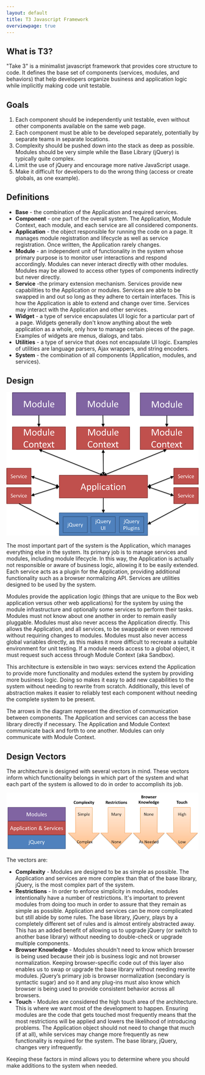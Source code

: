 ```yaml
---
layout: default
title: T3 Javascript Framework
overviewpage: true
---
```


What is T3?
-----------

"Take 3" is a minimalist javascript framework that provides core structure to code.
It defines the base set of components (services, modules, and behaviors) that help developers organize
business and application logic while implicitly making code unit testable.


Goals
-----
1. Each component should be independently unit testable, even without other components available on the same web page.
1. Each component must be able to be developed separately, potentially by separate teams in separate locations.
1. Complexity should be pushed down into the stack as deep as possible. Modules should be very simple while the Base Library (jQuery) is typically quite complex.
1. Limit the use of jQuery and encourage more native JavaScript usage.
1. Make it difficult for developers to do the wrong thing (access or create globals, as one example).

Definitions
-----------
 * __Base__ - the combination of the Application and required services.
 * __Component__ - one part of the overall system. The Application, Module Context, each module, and each service are all considered components.
 * __Application__ - the object responsible for running the code on a page. It manages module registration and lifecycle as well as service registration. Once written, the Application rarely changes.
 * __Module__ - an independent unit of functionality in the system whose primary purpose is to monitor user interactions and respond accordingly. Modules can never interact directly with other modules. Modules may be allowed to access other types of components indirectly but never directly.
 * __Service__ -the primary extension mechanism. Services provide new capabilities to the Application or modules. Services are able to be swapped in and out so long as they adhere to certain interfaces. This is how the Application is able to extend and change over time. Services may interact with the Application and other services.
 * __Widget__ - a type of service encapsulates UI logic for a particular part of a page. Widgets generally don't know anything about the web application as a whole, only how to manage certain pieces of the page. Examples of widgets are menus, dialogs, and tabs.
 * __Utilities__ - a type of service that does not encapsulate UI logic. Examples of utilities are language parsers, Ajax wrappers, and string encoders.
 * __System__ - the combination of all components (Application, modules, and services).


Design
------
![T3 Design Architecture](img/t3-design-architecture.png "T3 Design Architecture")

The most important part of the system is the Application, which manages everything else in the system.
Its primary job is to manage services and modules, including module lifecycle. In this way, the Application
is actually not responsible or aware of business logic, allowing it to be easily extended. Each service acts
as a plugin for the Application, providing additional functionality such as a browser normalizing API.
Services are utilities designed to be used by the system.

Modules provide the application logic (things that are unique to the Box web application versus other web
applications) for the system by using the module infrastructure and optionally some services to perform their
tasks. Modules must not know about one another in order to remain easily pluggable. Modules must also never
access the Application directly. This allows the Application, and all services, to be swappable or even
removed without requiring changes to modules. Modules must also never access global variables directly,
as this makes it more difficult to recreate a suitable environment for unit testing. If a module needs
access to a global object, it must request such access through Module Context (aka Sandbox).

This architecture is extensible in two ways: services extend the Application to provide more functionality
and modules extend the system by providing more business logic. Doing so makes it easy to add new capabilities
to the system without needing to rewrite from scratch. Additionally, this level of abstraction makes it
easier to reliably test each component without needing the complete system to be present.

The arrows in the diagram represent the direction of communication between components. The Application
and services can access the base library directly if necessary. The Application and Module Context
communicate back and forth to one another. Modules can only communicate with Module Context.

Design Vectors
--------------
The architecture is designed with several vectors in mind. These vectors inform which functionality
belongs in which part of the system and what each part of the system is allowed to do in order to
accomplish its job.

![T3 Design Vectors](img/t3-design-vectors.png "T3 Design Vectors")

The vectors are&colon;

* __Complexity__ - Modules are designed to be as simple as possible. The Application and services are more complex than that of the base library, jQuery, is the most complex part of the system.
* __Restrictions__ - In order to enforce simplicity in modules, modules intentionally have a number of restrictions. It's important to prevent modules from doing too much in order to assure that they remain as simple as possible. Application and services can be more complicated but still abide by some rules. The base library, jQuery, plays by a completely different set of rules and is almost entirely abstracted away. This has an added benefit of allowing us to upgrade jQuery (or switch to another base library) without needing to double-check or upgrade multiple components.
* __Browser Knowledge__ - Modules shouldn't need to know which browser is being used because their job is business logic and not browser normalization. Keeping browser-specific code out of this layer also enables us to swap or upgrade the base library without needing rewrite modules. jQuery’s primary job is browser normalization (secondary is syntactic sugar) and so it and any plug-ins must also know which browser is being used to provide consistent behavior across all browsers.
* __Touch__ - Modules are considered the high touch area of the architecture. This is where we want most of the development to happen. Ensuring modules are the code that gets touched most frequently means that the most restrictions will be applied and lowers the likelihood of introducing problems. The Application object should not need to change that much (if at all), while services may change more frequently as new functionality is required for the system. The base library, jQuery, changes very infrequently.

Keeping these factors in mind allows you to determine where you should make additions to the system when needed.